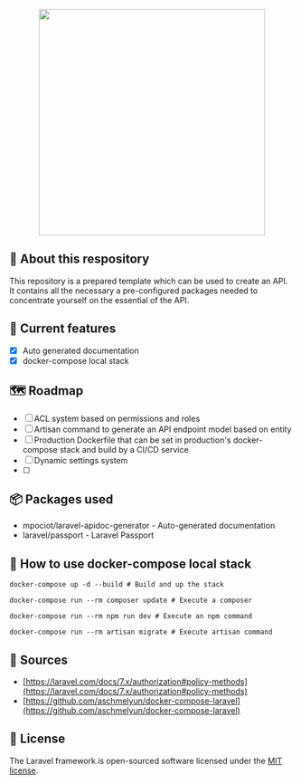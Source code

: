 <p align="center"><img src="https://res.cloudinary.com/dtfbvvkyp/image/upload/v1566331377/laravel-logolockup-cmyk-red.svg" width="400"></p>

## 📣 About this respository

This repository is a prepared template which can be used to create an API. It contains all the necessary a pre-configured packages needed to concentrate yourself on the essential of the API.

## 📌 Current features

- [x] Auto generated documentation
- [x] docker-compose local stack

## 🗺 Roadmap

- [ ] ACL system based on permissions and roles
- [ ] Artisan command to generate an API endpoint model based on entity
- [ ] Production Dockerfile that can be set in production's docker-compose stack and build by a CI/CD service
- [ ] Dynamic settings system
- [ ] 

## 📦 Packages used

- mpociot/laravel-apidoc-generator - Auto-generated documentation
- laravel/passport - Laravel Passport

## 🐳 How to use docker-compose local stack

```shell
docker-compose up -d --build # Build and up the stack
```

```shell
docker-compose run --rm composer update # Execute a composer
```

```shell
docker-compose run --rm npm run dev # Execute an npm command
```

```shell
docker-compose run --rm artisan migrate # Execute artisan command
```

## 📎 Sources

- [https://laravel.com/docs/7.x/authorization#policy-methods](https://laravel.com/docs/7.x/authorization#policy-methods)
- [https://github.com/aschmelyun/docker-compose-laravel](https://github.com/aschmelyun/docker-compose-laravel)

## 📄 License

The Laravel framework is open-sourced software licensed under the [MIT license](https://opensource.org/licenses/MIT).
